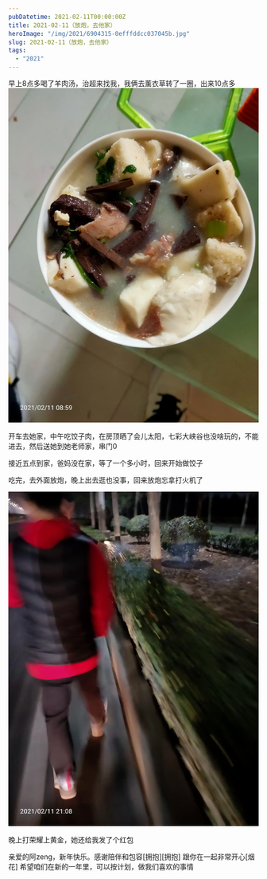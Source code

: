```yaml
---
pubDatetime: 2021-02-11T00:00:00Z
title: 2021-02-11（放炮，去他家）
heroImage: "/img/2021/6904315-0efffddcc037045b.jpg"
slug: 2021-02-11（放炮，去他家）
tags:
  - "2021"
---
```


早上8点多喝了羊肉汤，治超来找我，我俩去薰衣草转了一圈，出来10点多
![](../../../../public/img/2021/6904315-0efffddcc037045b.jpg)

开车去她家，中午吃饺子肉，在房顶晒了会儿太阳，七彩大峡谷也没啥玩的，不能进去，然后送她到她老师家，串门0

接近五点到家，爸妈没在家，等了一个多小时，回来开始做饺子

吃完，去外面放炮，晚上出去逛也没事，回来放炮忘拿打火机了

![](../../../../public/img/2021/6904315-e8f2d56a9b8cd638.jpg)

晚上打荣耀上黄金，她还给我发了个红包

亲爱的阿zeng，新年快乐。感谢陪伴和包容[拥抱][拥抱]
跟你在一起非常开心[烟花]
希望咱们在新的一年里，可以按计划，做我们喜欢的事情
